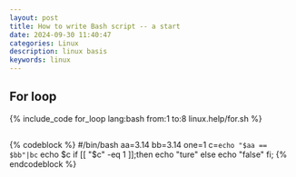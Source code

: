 ```yaml
---
layout: post
title: How to write Bash script -- a start
date: 2024-09-30 11:40:47
categories: Linux
description: linux basis
keywords: linux
---
```


## For loop

{% include_code for_loop lang:bash from:1 to:8 linux.help/for.sh %}

## 
{% codeblock %}
#/bin/bash
aa=3.14
bb=3.14
one=1
c=`echo "$aa == $bb"|bc`
echo $c
if [[ "$c" -eq 1 ]];then
   echo "ture"
else 
   echo "false"
fi;
{% endcodeblock %}